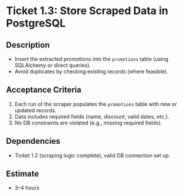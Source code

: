 # Ticket 1.3: Store Scraped Data in PostgreSQL

## Description
- Insert the extracted promotions into the `promotions` table (using SQLAlchemy or direct queries).
- Avoid duplicates by checking existing records (where feasible).

## Acceptance Criteria
1. Each run of the scraper populates the `promotions` table with new or updated records.
2. Data includes required fields (name, discount, valid dates, etc.).
3. No DB constraints are violated (e.g., missing required fields).

## Dependencies
- Ticket 1.2 (scraping logic complete), valid DB connection set up.

## Estimate
- 3–4 hours